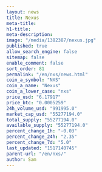 ```yaml
---
layout: news
title: Nexus
meta-title: 
h1-title: 
meta-description: 
image: "/media/1382387/nexus.jpg"
published: true
allow_search_engine: false
sitemap: false
enable_comment: false
sort_order: 81
permalink: "/en/nxs/news.html"
coin_a_symbol: "NXS"
coin_a_name: "Nexus"
coin_a_lower_case: "nxs"
price_usd: "6.17917"
price_btc: "0.0005259"
24h_volume_usd: "991995.0"
market_cap_usd: "55277194.0"
total_supply: "55277194.0"
available_supply: "55277194.0"
percent_change_1h: "-0.03"
percent_change_24h: "2.35"
percent_change_7d: "5.0"
last_updated: "1517140745"
parent-url: "/en/nxs/"
author: Sam
---
```


